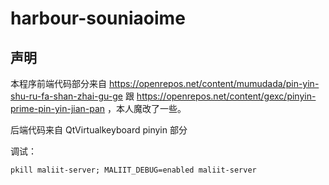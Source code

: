 # harbour-souniaoime

## 声明

本程序前端代码部分来自 https://openrepos.net/content/mumudada/pin-yin-shu-ru-fa-shan-zhai-gu-ge 跟 https://openrepos.net/content/gexc/pinyin-prime-pin-yin-jian-pan ，本人魔改了一些。

后端代码来自 QtVirtualkeyboard pinyin 部分

调试：

`pkill maliit-server; MALIIT_DEBUG=enabled maliit-server`